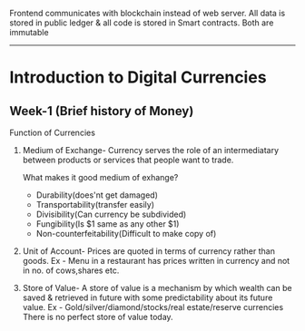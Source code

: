 Frontend communicates with blockchain instead of web server. All data is stored in public ledger & all code is stored in Smart contracts. Both are immutable

---
# Introduction to Digital Currencies

## Week-1 (Brief history of Money)

Function of Currencies
1. Medium of Exchange-
	Currency serves the role of an intermediatary between products or services that people want to trade.

	What makes it good medium of exhange?
	- Durability(does'nt get damaged)
	- Transportability(transfer easily)
	- Divisibility(Can currency be subdivided)
	- Fungibility(Is $1 same as any other $1)
	- Non-counterfeitability(Difficult to make copy of)

2. Unit of Account-
	Prices are quoted in terms of currency rather than goods. Ex - Menu in a restaurant has prices written in currency and not in no. of cows,shares etc.

3. Store of Value-
	A store of value is a mechanism by which wealth can be saved & retrieved in future with some predictability about its future value. Ex - Gold/silver/diamond/stocks/real estate/reserve currencies
	There is no perfect store of value today.





